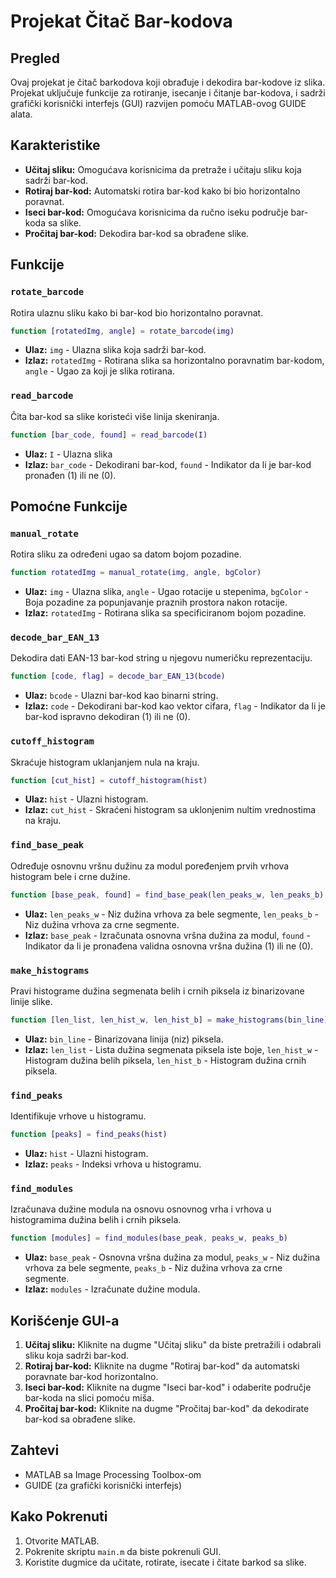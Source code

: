 # Projekat Čitač Bar-kodova

## Pregled
Ovaj projekat je čitač barkodova koji obrađuje i dekodira bar-kodove iz slika. Projekat uključuje funkcije za rotiranje, isecanje i čitanje bar-kodova, i sadrži grafički korisnički interfejs (GUI) razvijen pomoću MATLAB-ovog GUIDE alata. 

## Karakteristike
- **Učitaj sliku:** Omogućava korisnicima da pretraže i učitaju sliku koja sadrži bar-kod.
- **Rotiraj bar-kod:** Automatski rotira bar-kod kako bi bio horizontalno poravnat.
- **Iseci bar-kod:** Omogućava korisnicima da ručno iseku područje bar-koda sa slike.
- **Pročitaj bar-kod:** Dekodira bar-kod sa obrađene slike.

## Funkcije

### `rotate_barcode`
Rotira ulaznu sliku kako bi bar-kod bio horizontalno poravnat.

```matlab
function [rotatedImg, angle] = rotate_barcode(img)
```

- **Ulaz:** `img` - Ulazna slika koja sadrži bar-kod.
- **Izlaz:** `rotatedImg` - Rotirana slika sa horizontalno poravnatim bar-kodom, `angle` - Ugao za koji je slika rotirana.

### `read_barcode`
Čita bar-kod sa slike koristeći više linija skeniranja.

```matlab
function [bar_code, found] = read_barcode(I)
```

- **Ulaz:** `I` - Ulazna slika
- **Izlaz:** `bar_code` - Dekodirani bar-kod, `found` - Indikator da li je bar-kod pronađen (1) ili ne (0).


## Pomoćne Funkcije

### `manual_rotate`
Rotira sliku za određeni ugao sa datom bojom pozadine.

```matlab
function rotatedImg = manual_rotate(img, angle, bgColor)
```

- **Ulaz:** `img` - Ulazna slika, `angle` - Ugao rotacije u stepenima, `bgColor` - Boja pozadine za popunjavanje praznih prostora nakon rotacije.
- **Izlaz:** `rotatedImg` - Rotirana slika sa specificiranom bojom pozadine.

### `decode_bar_EAN_13`
Dekodira dati EAN-13 bar-kod string u njegovu numeričku reprezentaciju.

```matlab
function [code, flag] = decode_bar_EAN_13(bcode)
```

- **Ulaz:** `bcode` - Ulazni bar-kod kao binarni string.
- **Izlaz:** `code` - Dekodirani bar-kod kao vektor cifara, `flag` - Indikator da li je bar-kod ispravno dekodiran (1) ili ne (0).

### `cutoff_histogram`
Skraćuje histogram uklanjanjem nula na kraju.

```matlab
function [cut_hist] = cutoff_histogram(hist)
```

- **Ulaz:** `hist` - Ulazni histogram.
- **Izlaz:** `cut_hist` - Skraćeni histogram sa uklonjenim nultim vrednostima na kraju.

### `find_base_peak`
Određuje osnovnu vršnu dužinu za modul poređenjem prvih vrhova histogram bele i crne dužine.

```matlab
function [base_peak, found] = find_base_peak(len_peaks_w, len_peaks_b)
```

- **Ulaz:** `len_peaks_w` - Niz dužina vrhova za bele segmente, `len_peaks_b` - Niz dužina vrhova za crne segmente.
- **Izlaz:** `base_peak` - Izračunata osnovna vršna dužina za modul, `found` - Indikator da li je pronađena validna osnovna vršna dužina (1) ili ne (0).

### `make_histograms`
Pravi histograme dužina segmenata belih i crnih piksela iz binarizovane linije slike.

```matlab
function [len_list, len_hist_w, len_hist_b] = make_histograms(bin_line)
```

- **Ulaz:** `bin_line` - Binarizovana linija (niz) piksela.
- **Izlaz:** `len_list` - Lista dužina segmenata piksela iste boje, `len_hist_w` - Histogram dužina belih piksela, `len_hist_b` - Histogram dužina crnih piksela.

### `find_peaks`
Identifikuje vrhove u histogramu.

```matlab
function [peaks] = find_peaks(hist)
```

- **Ulaz:** `hist` - Ulazni histogram.
- **Izlaz:** `peaks` - Indeksi vrhova u histogramu.

### `find_modules`
Izračunava dužine modula na osnovu osnovnog vrha i vrhova u histogramima dužina belih i crnih piksela.

```matlab
function [modules] = find_modules(base_peak, peaks_w, peaks_b)
```

- **Ulaz:** `base_peak` - Osnovna vršna dužina za modul, `peaks_w` - Niz dužina vrhova za bele segmente, `peaks_b` - Niz dužina vrhova za crne segmente.
- **Izlaz:** `modules` - Izračunate dužine modula.

## Korišćenje GUI-a
1. **Učitaj sliku:** Kliknite na dugme "Učitaj sliku" da biste pretražili i odabrali sliku koja sadrži bar-kod.
2. **Rotiraj bar-kod:** Kliknite na dugme "Rotiraj bar-kod" da automatski poravnate bar-kod horizontalno.
3. **Iseci bar-kod:** Kliknite na dugme "Iseci bar-kod" i odaberite područje bar-koda na slici pomoću miša.
4. **Pročitaj bar-kod:** Kliknite na dugme "Pročitaj bar-kod" da dekodirate bar-kod sa obrađene slike.

## Zahtevi
- MATLAB sa Image Processing Toolbox-om
- GUIDE (za grafički korisnički interfejs)

## Kako Pokrenuti
1. Otvorite MATLAB.
2. Pokrenite skriptu `main.m` da biste pokrenuli GUI.
3. Koristite dugmice da učitate, rotirate, isecate i čitate barkod sa slike.
